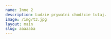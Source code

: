 ```yaml
---
name: Inne 2
description: Ludzie prywatni chodźcie tutaj.
image: /img/t3.jpg
layout: main
slug: aaaaaba
---
```

